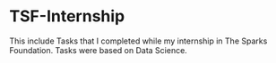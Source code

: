 # TSF-Internship
This include Tasks that I completed while my internship in The Sparks Foundation. Tasks were based on Data Science.
